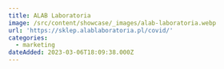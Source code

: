 ```yaml
---
title: ALAB Laboratoria
image: /src/content/showcase/_images/alab-laboratoria.webp
url: 'https://sklep.alablaboratoria.pl/covid/'
categories:
  - marketing
dateAdded: 2023-03-06T18:09:38.000Z
---
```


